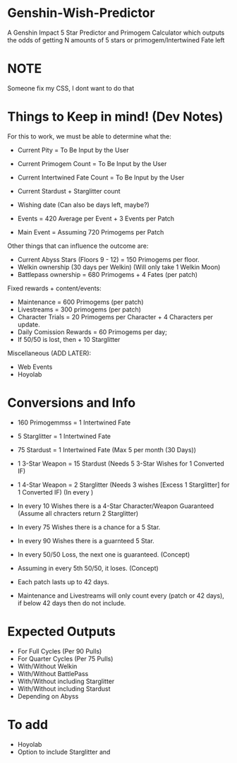 # Genshin-Wish-Predictor
A Genshin Impact 5 Star Predictor and Primogem Calculator which outputs the odds of getting N amounts of 5 stars or primogem/Intertwined Fate left

# NOTE
Someone fix my CSS, I dont want to do that

# Things to Keep in mind! (Dev Notes)
For this to work, we must be able to determine what the:
- Current Pity = To Be Input by the User
- Current Primogem Count = To Be Input by the User
- Current Intertwined Fate Count = To Be Input by the User
- Current Stardust + Starglitter count
- Wishing date (Can also be days left, maybe?)

- Events = 420 Average per Event + 3 Events per Patch
- Main Event = Assuming 720 Primogems per Patch

Other things that can influence the outcome are:
- Current Abyss Stars (Floors 9 - 12) = 150 Primogems per floor.
- Welkin ownership (30 days per Welkin) (Will only take 1 Welkin Moon)
- Battlepass ownership = 680 Primogems + 4 Fates (per patch) 

Fixed rewards + content/events:
- Maintenance = 600 Primogems (per patch)
- Livestreams = 300 primogems (per patch)
- Character Trials = 20 Primogems per Character + 4 Characters per update.
- Daily Comission Rewards = 60 Primogems per day;
- If 50/50 is lost, then + 10 Starglitter

Miscellaneous (ADD LATER):
- Web Events
- Hoyolab

# Conversions and Info
- 160 Primogemmss = 1 Intertwined Fate
- 5 Starglitter = 1 Intertwined Fate
- 75 Stardust = 1 Intertwined Fate (Max 5 per month (30 Days))

- 1 3-Star Weapon = 15 Stardust (Needs 5 3-Star Wishes for 1 Converted IF)
- 1 4-Star Weapon = 2 Starglitter (Needs 3 wishes [Excess 1 Starglitter] for 1 Converted IF) (In every )

- In every 10 Wishes there is a 4-Star Character/Weapon Guaranteed (Assume all chracters return 2 Starglitter)
- In every 75 Wishes there is a chance for a 5 Star.
- In every 90 Wishes there is a guarnteed 5 Star.
- In every 50/50 Loss, the next one is guaranteed.  (Concept)
- Assuming in every 5th 50/50, it loses.  (Concept)
- Each patch lasts up to 42 days.
- Maintenance and Livestreams will only count every (patch or 42 days), if below 42 days then do not include.

# Expected Outputs
- For Full Cycles (Per 90 Pulls)
- For Quarter Cycles (Per 75 Pulls)
- With/Without Welkin
- With/Without BattlePass
- With/Without including Starglitter
- With/Without including Stardust
- Depending on Abyss

# To add
- Hoyolab
- Option to include Starglitter and 
